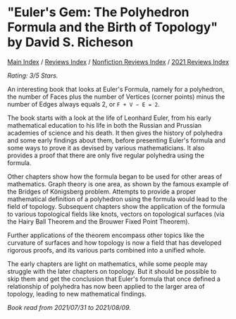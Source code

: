 # "Euler's Gem: The Polyhedron Formula and the Birth of Topology" by David S. Richeson

[Main Index](../../../README.md) / [Reviews Index](../../README.md) / [Nonfiction Reviews Index](../README.md) / [2021 Reviews Index](README.md)

*Rating: 3/5 Stars.*

An interesting book that looks at Euler's Formula, namely for a polyhedron, the number of Faces plus the number of Vertices (corner points) minus the number of Edges always equals 2, or `F + V − E = 2`.

The book starts with a look at the life of Leonhard Euler, from his early mathematical education to his life in both the Russian and Prussian academies of science and his death. It then gives the history of polyhedra and some early findings about them, before presenting Euler's formula and some ways to prove it as devised by various mathematicians. It also provides a proof that there are only five regular polyhedra using the formula.

Other chapters show how the formula began to be used for other areas of mathematics. Graph theory is one area, as shown by the famous example of the Bridges of Königsberg problem. Attempts to provide a proper mathematical definition of a polyhedron using the formula would lead to the field of topology. Subsequent chapters show the application of the formula to various topological fields like knots, vectors on topological surfaces (via the Hairy Ball Theorem and the Brouwer Fixed Point Theorem).

Further applications of the theorem encompass other topics like the curvature of surfaces and how topology is now a field that has developed rigorous proofs, and its various parts combined into a unified whole.

The early chapters are light on mathematics, while some people may struggle with the later chapters on topology. But it should be possible to skip them and get the conclusion that Euler's formula that once defined a relationship of polyhedra has now been applied to the larger area of topology, leading to new mathematical findings.

*Book read from 2021/07/31 to 2021/08/09.*
